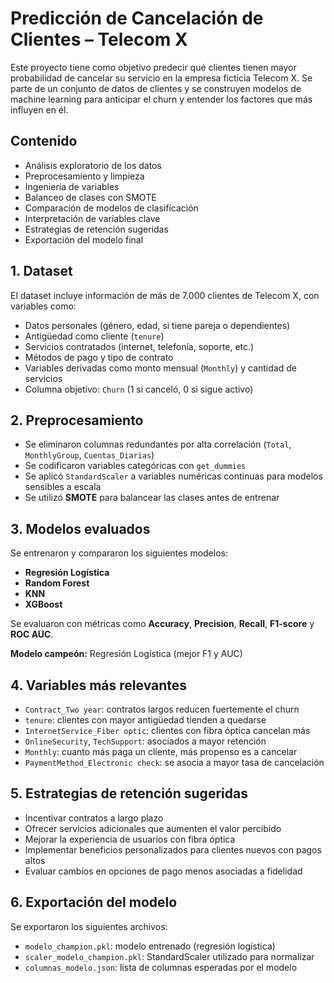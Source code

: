 # Predicción de Cancelación de Clientes – Telecom X

Este proyecto tiene como objetivo predecir qué clientes tienen mayor probabilidad de cancelar su servicio en la empresa ficticia Telecom X. Se parte de un conjunto de datos de clientes y se construyen modelos de machine learning para anticipar el churn y entender los factores que más influyen en él.

## Contenido

- Análisis exploratorio de los datos
- Preprocesamiento y limpieza
- Ingeniería de variables
- Balanceo de clases con SMOTE
- Comparación de modelos de clasificación
- Interpretación de variables clave
- Estrategias de retención sugeridas
- Exportación del modelo final

## 1. Dataset

El dataset incluye información de más de 7.000 clientes de Telecom X, con variables como:

- Datos personales (género, edad, si tiene pareja o dependientes)
- Antigüedad como cliente (`tenure`)
- Servicios contratados (internet, telefonía, soporte, etc.)
- Métodos de pago y tipo de contrato
- Variables derivadas como monto mensual (`Monthly`) y cantidad de servicios
- Columna objetivo: `Churn` (1 si canceló, 0 si sigue activo)

## 2. Preprocesamiento

- Se eliminaron columnas redundantes por alta correlación (`Total`, `MonthlyGroup`, `Cuentas_Diarias`)
- Se codificaron variables categóricas con `get_dummies`
- Se aplicó `StandardScaler` a variables numéricas continuas para modelos sensibles a escala
- Se utilizó **SMOTE** para balancear las clases antes de entrenar

## 3. Modelos evaluados

Se entrenaron y compararon los siguientes modelos:

- **Regresión Logística**
- **Random Forest**
- **KNN**
- **XGBoost**

Se evaluaron con métricas como **Accuracy**, **Precision**, **Recall**, **F1-score** y **ROC AUC**.

**Modelo campeón:** Regresión Logística (mejor F1 y AUC)

## 4. Variables más relevantes

- `Contract_Two year`: contratos largos reducen fuertemente el churn
- `tenure`: clientes con mayor antigüedad tienden a quedarse
- `InternetService_Fiber optic`: clientes con fibra óptica cancelan más
- `OnlineSecurity`, `TechSupport`: asociados a mayor retención
- `Monthly`: cuanto más paga un cliente, más propenso es a cancelar
- `PaymentMethod_Electronic check`: se asocia a mayor tasa de cancelación

## 5. Estrategias de retención sugeridas

- Incentivar contratos a largo plazo
- Ofrecer servicios adicionales que aumenten el valor percibido
- Mejorar la experiencia de usuarios con fibra óptica
- Implementar beneficios personalizados para clientes nuevos con pagos altos
- Evaluar cambios en opciones de pago menos asociadas a fidelidad

## 6. Exportación del modelo

Se exportaron los siguientes archivos:

- `modelo_champion.pkl`: modelo entrenado (regresión logística)
- `scaler_modelo_champion.pkl`: StandardScaler utilizado para normalizar
- `columnas_modelo.json`: lista de columnas esperadas por el modelo
